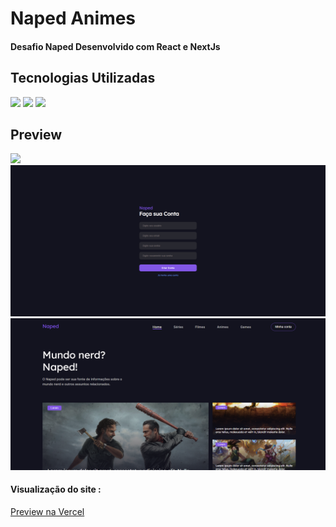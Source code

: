 <h1>Naped Animes</h1>
<h4>Desafio Naped Desenvolvido com React e NextJs</h4>
<h2>Tecnologias Utilizadas</h2>
<div style="display: inline_block">
  <img  src="https://img.shields.io/badge/HTML5-E34F26?style=for-the-badge&logo=html5&logoColor=white">
  <img src="https://img.shields.io/badge/CSS3-1572B6?style=for-the-badge&logo=css3&logoColor=white">
  <img src="https://img.shields.io/badge/JavaScript-F7DF1E?style=for-the-badge&logo=javascript&logoColor=black">
 </div>
<h2>Preview</h2>
<img margin-bottom="20px" src="public/assets/img/Readme.PNG">
<img margin-bottom="20px" src="public/assets/img/Readme2.PNG">
<img margin-bottom="20px" src="public/assets/img/Readme3.PNG">
<h4  style="display: inline_block">Visualização do site :</h4><a style="display: inline_block" target="blank" href="https://desafio-iuricode-10-rfck7slm7-joao5142.vercel.app/">Preview na Vercel</a>
